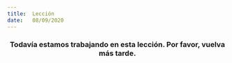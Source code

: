 ```yaml
---
title:  Lección
date:   08/09/2020
---
```


### <center>Todavía estamos trabajando en esta lección. Por favor, vuelva más tarde.</center>